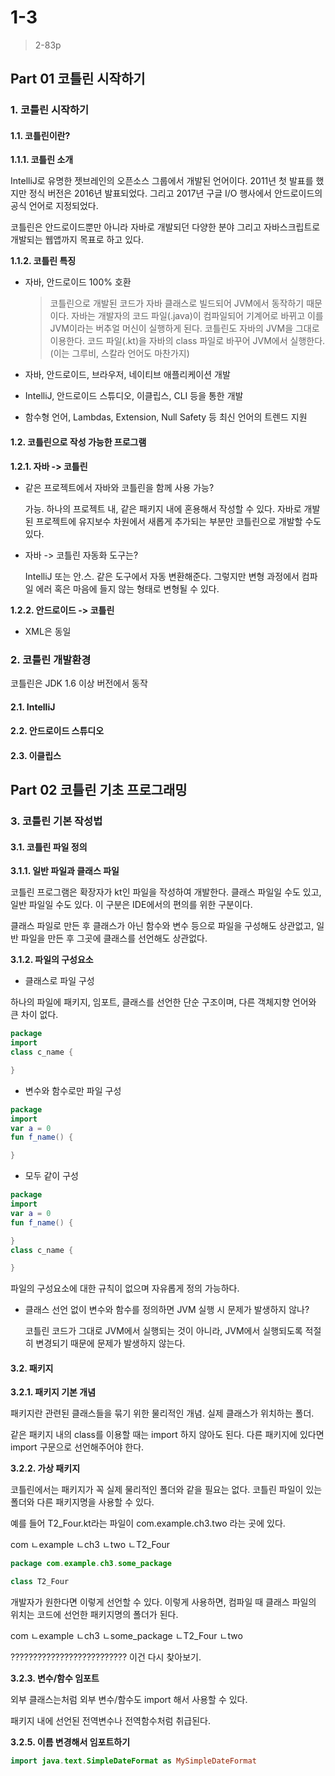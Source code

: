 # 1-3

> 2-83p

## Part 01 코틀린 시작하기

### 1. 코틀린 시작하기

#### 1.1. 코틀린이란?

**1.1.1. 코틀린 소개**

IntelliJ로 유명한 젯브레인의 오픈소스 그룹에서 개발된 언어이다. 2011년 첫 발표를 했지만 정식 버전은 2016년 발표되었다. 그리고 2017년 구글 I/O 행사에서 안드로이드의 공식 언어로 지정되었다.

코틀린은 안드로이드뿐만 아니라 자바로 개발되던 다양한 분야 그리고 자바스크립트로 개발되는 웹앱까지 목표로 하고 있다.

**1.1.2. 코틀린 특징**

* 자바, 안드로이드 100% 호환

  > 코틀린으로 개발된 코드가 자바 클래스로 빌드되어 JVM에서 동작하기 때문이다. 자바는 개발자의 코드 파일\(.java\)이 컴파일되어 기계어로 바뀌고 이를 JVM이라는 버추얼 머신이 실행하게 된다. 코틀린도 자바의 JVM을 그대로 이용한다. 코드 파일\(.kt\)을 자바의 class 파일로 바꾸어 JVM에서 실행한다. \(이는 그루비, 스칼라 언어도 마찬가지\)

* 자바, 안드로이드, 브라우저, 네이티브 애플리케이션 개발
* IntelliJ, 안드로이드 스튜디오, 이클립스, CLI 등을 통한 개발
* 함수형 언어, Lambdas, Extension, Null Safety 등 최신 언어의 트렌드 지원

#### 1.2. 코틀린으로 작성 가능한 프로그램

**1.2.1. 자바 -&gt; 코틀린**

* 같은 프로젝트에서 자바와 코틀린을 함께 사용 가능?

  가능. 하나의 프로젝트 내, 같은 패키지 내에 혼용해서 작성할 수 있다. 자바로 개발된 프로젝트에 유지보수 차원에서 새롭게 추가되는 부분만 코틀린으로 개발할 수도 있다.

* 자바 -&gt; 코틀린 자동화 도구는?

  IntelliJ 또는 안.스. 같은 도구에서 자동 변환해준다. 그렇지만 변형 과정에서 컴파일 에러 혹은 마음에 들지 않는 형태로 변형될 수 있다.

**1.2.2. 안드로이드 -&gt; 코틀린**

* XML은 동일

### 2. 코틀린 개발환경

코틀린은 JDK 1.6 이상 버전에서 동작

#### 2.1. IntelliJ

#### 2.2. 안드로이드 스튜디오

#### 2.3. 이클립스

## Part 02 코틀린 기초 프로그래밍

### 3. 코틀린 기본 작성법

#### 3.1. 코틀린 파일 정의

**3.1.1. 일반 파일과 클래스 파일**

코틀린 프로그램은 확장자가 kt인 파일을 작성하여 개발한다. 클래스 파일일 수도 있고, 일반 파일일 수도 있다. 이 구분은 IDE에서의 편의를 위한 구분이다.

클래스 파일로 만든 후 클래스가 아닌 함수와 변수 등으로 파일을 구성해도 상관없고, 일반 파일을 만든 후 그곳에 클래스를 선언해도 상관없다.

**3.1.2. 파일의 구성요소**

* 클래스로 파일 구성

하나의 파일에 패키지, 임포트, 클래스를 선언한 단순 구조이며, 다른 객체지향 언어와 큰 차이 없다.

```kotlin
package 
import 
class c_name {

}
```

* 변수와 함수로만 파일 구성

```kotlin
package
import
var a = 0
fun f_name() {

}
```

* 모두 같이 구성

```kotlin
package
import
var a = 0
fun f_name() {

}
class c_name {

}
```

파일의 구성요소에 대한 규칙이 없으며 자유롭게 정의 가능하다.

* 클래스 선언 없이 변수와 함수를 정의하면 JVM 실행 시 문제가 발생하지 않나?

  코틀린 코드가 그대로 JVM에서 실행되는 것이 아니라, JVM에서 실행되도록 적절히 변경되기 때문에 문제가 발생하지 않는다.

#### 3.2. 패키지

**3.2.1. 패키지 기본 개념**

패키지란 관련된 클래스들을 묶기 위한 물리적인 개념. 실제 클래스가 위치하는 폴더.

같은 패키지 내의 class를 이용할 때는 import 하지 않아도 된다. 다른 패키지에 있다면 import 구문으로 선언해주어야 한다.

**3.2.2. 가상 패키지**

코틀린에서는 패키지가 꼭 실제 물리적인 폴더와 같을 필요는 없다. 코틀린 파일이 있는 폴더와 다른 패키지명을 사용할 수 있다.

예를 들어 T2\_Four.kt라는 파일이 com.example.ch3.two 라는 곳에 있다.

com ㄴexample ㄴch3 ㄴtwo ㄴT2\_Four

```kotlin
package com.example.ch3.some_package

class T2_Four
```

개발자가 원한다면 이렇게 선언할 수 있다. 이렇게 사용하면, 컴파일 때 클래스 파일의 위치는 코드에 선언한 패키지명의 폴더가 된다.

com ㄴexample ㄴch3 ㄴsome\_package ㄴT2\_Four ㄴtwo

?????????????????????????? 이건 다시 찾아보기.

**3.2.3. 변수/함수 임포트**

외부 클래스는처럼 외부 변수/함수도 import 해서 사용할 수 있다.

패키지 내에 선언된 전역변수나 전역함수처럼 취급된다.

**3.2.5. 이름 변경해서 임포트하기**

```kotlin
import java.text.SimpleDateFormat as MySimpleDateFormat
```

